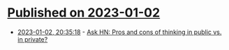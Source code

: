 # [Published on 2023-01-02](index.md)

* [2023-01-02, 20:35:18](https://news.ycombinator.com/item?id=34223288) - [Ask HN: Pros and cons of thinking in public vs. in private?](https://news.ycombinator.com/item?id=34223288)
